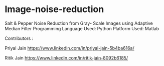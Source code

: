 # Image-noise-reduction
Salt & Pepper Noise Reduction from Gray- Scale Images using Adaptive Median Filter
Programming Language Used: Python
Platform Used: Matlab

Contributors :

Priyal Jain https://www.linkedin.com/in/priyal-jain-5b4ba616a/

Ritik Jain https://www.linkedin.com/in/ritik-jain-8092b6185/
